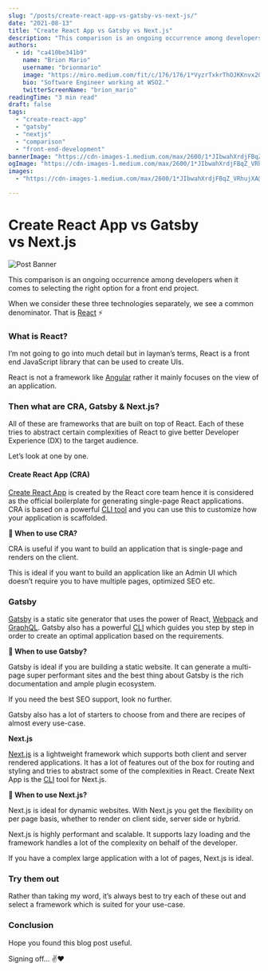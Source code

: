 ```yaml
---
slug: "/posts/create-react-app-vs-gatsby-vs-next-js/"
date: "2021-08-13"
title: "Create React App vs Gatsby vs Next.js"
description: "This comparison is an ongoing occurrence among developers when it comes to selecting the right option for a front end project. I’m not going to go into much detail but in layman’s terms, React is a…"
authors:
  - id: "ca410be341b9"
    name: "Brion Mario"
    username: "brionmario"
    image: "https://miro.medium.com/fit/c/176/176/1*VyzrTxkrThOJKKnvx20UTg.png"
    bio: "Software Engineer working at WSO2."
    twitterScreenName: "brion_mario"
readingTime: "3 min read"
draft: false
tags:
  - "create-react-app"
  - "gatsby"
  - "nextjs"
  - "comparison"
  - "front-end-development"
bannerImage: "https://cdn-images-1.medium.com/max/2600/1*JIbwahXrdjFBqZ_VRhujXA@2x.png"
ogImage: "https://cdn-images-1.medium.com/max/2600/1*JIbwahXrdjFBqZ_VRhujXA@2x.png"
images:
  - "https://cdn-images-1.medium.com/max/2600/1*JIbwahXrdjFBqZ_VRhujXA@2x.png"

---
```


# Create React App vs Gatsby vs Next.js

![Post Banner](https://cdn-images-1.medium.com/max/800/1*JIbwahXrdjFBqZ_VRhujXA@2x.png)

This comparison is an ongoing occurrence among developers when it comes to selecting the right option for a front end project.

When we consider these three technologies separately, we see a common denominator. That is [React](https://reactjs.org/) ⚡️

### What is React?

I’m not going to go into much detail but in layman’s terms, React is a front end JavaScript library that can be used to create UIs.

React is not a framework like [Angular](https://angular.io/) rather it mainly focuses on the view of an application.

### Then what are CRA, Gatsby & Next.js?

All of these are frameworks that are built on top of React. Each of these tries to abstract certain complexities of React to give better Developer Experience (DX) to the target audience.

Let’s look at one by one.

#### Create React App (CRA)

[Create React App](https://reactjs.org/docs/create-a-new-react-app.html) is created by the React core team hence it is considered as the official boilerplate for generating single-page React applications. CRA is based on a powerful [CLI tool](https://create-react-app.dev/docs/getting-started#creating-an-app) and you can use this to customize how your application is scaffolded.

**🤔 When to use CRA?**

CRA is useful if you want to build an application that is single-page and renders on the client.

This is ideal if you want to build an application like an Admin UI which doesn’t require you to have multiple pages, optimized SEO etc.

### Gatsby

[Gatsby](https://www.gatsbyjs.com/) is a static site generator that uses the power of React, [Webpack](https://webpack.js.org/) and [GraphQL](https://graphql.org/). Gatsby also has a powerful [CLI](https://www.gatsbyjs.com/docs/reference/gatsby-cli/) which guides you step by step in order to create an optimal application based on the requirements.

**🤔 When to use Gatsby?**

Gatsby is ideal if you are building a static website. It can generate a multi-page super performant sites and the best thing about Gatsby is the rich documentation and ample plugin ecosystem.

If you need the best SEO support, look no further.

Gatsby also has a lot of starters to choose from and there are recipes of almost every use-case.

**Next.js**

[Next.js](https://nextjs.org/) is a lightweight framework which supports both client and server rendered applications. It has a lot of features out of the box for routing and styling and tries to abstract some of the complexities in React. Create Next App is the [CLI](https://nextjs.org/docs/api-reference/create-next-app) tool for Next.js.

**🤔 When to use Next.js?**

Next.js is ideal for dynamic websites. With Next.js you get the flexibility on per page basis, whether to render on client side, server side or hybrid.

Next.js is highly performant and scalable. It supports lazy loading and the framework handles a lot of the complexity on behalf of the developer.

If you have a complex large application with a lot of pages, Next.js is ideal.

### Try them out

Rather than taking my word, it’s always best to try each of these out and select a framework which is suited for your use-case.

### Conclusion

Hope you found this blog post useful.

Signing off… ✌️❤️
